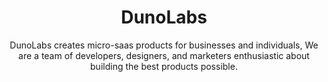<h1 align="center">
DunoLabs</h1>

<div align="center">
DunoLabs creates micro-saas products for businesses and individuals, 
We are a team of developers, designers, and marketers enthusiastic about building the best products possible. 
</div>
